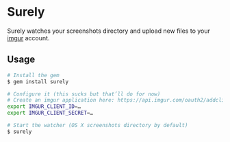 # Surely

Surely watches your screenshots directory and upload new files to your [imgur](http://imgur.com/) account.

## Usage

```bash
# Install the gem
$ gem install surely

# Configure it (this sucks but that’ll do for now)
# Create an imgur application here: https://api.imgur.com/oauth2/addclient
export IMGUR_CLIENT_ID=…
export IMGUR_CLIENT_SECRET=…

# Start the watcher (OS X screenshots directory by default)
$ surely
```
